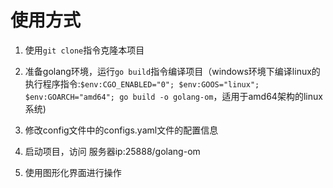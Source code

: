 # 使用方式

1. 使用`git clone`指令克隆本项目

2. 准备golang环境，运行`go build`指令编译项目（windows环境下编译linux的执行程序指令:`$env:CGO_ENABLED="0"; $env:GOOS="linux"; $env:GOARCH="amd64"; go build -o golang-om`，适用于amd64架构的linux系统)

3. 修改config文件中的configs.yaml文件的配置信息

4. 启动项目，访问 服务器ip:25888/golang-om

5. 使用图形化界面进行操作
